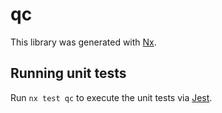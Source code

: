 # qc

This library was generated with [Nx](https://nx.dev).

## Running unit tests

Run `nx test qc` to execute the unit tests via [Jest](https://jestjs.io).
